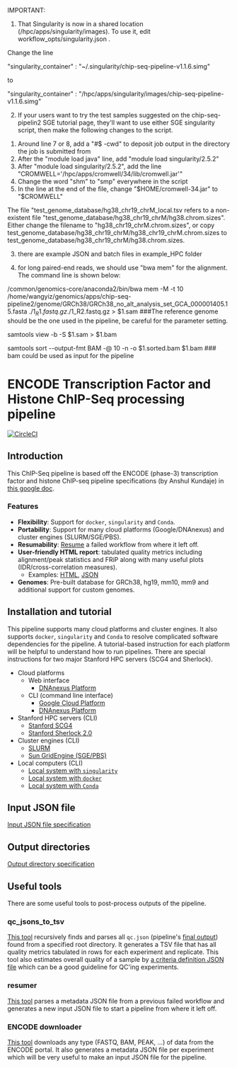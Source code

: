 IMPORTANT:

1. That Singularity is now in a shared location (/hpc/apps/singularity/images). To use it, edit workflow_opts/singularity.json .

Change the line 

"singularity_container" : "~/.singularity/chip-seq-pipeline-v1.1.6.simg"

to

 "singularity_container" : "/hpc/apps/singularity/images/chip-seq-pipeline-v1.1.6.simg"
 
 2. If your users want to try the test samples suggested on the chip-seq-pipelin2 SGE tutorial page, they'll want to use either SGE singularity script, then make the following changes to the script.

1) Around line 7 or 8, add a "#$ -cwd" to deposit job output in the directory the job is submitted from
2) After the "module load java" line, add "module load singularity/2.5.2"
3) After "module load singularity/2.5.2", add the line "CROMWELL='/hpc/apps/cromwell/34/lib/cromwell.jar'"
4) Change the word "shm" to "smp" everywhere in the script
5) In the line at the end of the file, change "$HOME/cromwell-34.jar" to "$CROMWELL"

The file "test_genome_database/hg38_chr19_chrM_local.tsv refers to a non-existent file "test_genome_database/hg38_chr19_chrM/hg38.chrom.sizes". Either change the filename to "hg38_chr19_chrM.chrom.sizes", or copy test_genome_database/hg38_chr19_chrM/hg38_chr19_chrM.chrom.sizes to test_genome_database/hg38_chr19_chrM/hg38.chrom.sizes.

3. there are example JSON and batch files in example_HPC folder

4. for long paired-end reads, we should use "bwa mem" for the alignment. The command line is shown below:

/common/genomics-core/anaconda2/bin/bwa mem -M -t 10 /home/wangyiz/genomics/apps/chip-seq-pipeline2/genome/GRCh38/GRCh38_no_alt_analysis_set_GCA_000001405.15.fasta ./$1_R1.fastq.gz ./$1_R2.fastq.gz > $1.sam ###The reference genome should be the one used in the pipeline, be careful for the parameter setting.

samtools view -b -S $1.sam > $1.bam

samtools sort --output-fmt BAM -@ 10 -n -o $1.sorted.bam $1.bam  ### bam could be used as input for the pipeline




# ENCODE Transcription Factor and Histone ChIP-Seq processing pipeline

[![CircleCI](https://circleci.com/gh/ENCODE-DCC/chip-seq-pipeline2/tree/master.svg?style=svg)](https://circleci.com/gh/ENCODE-DCC/chip-seq-pipeline2/tree/master)

## Introduction 
This ChIP-Seq pipeline is based off the ENCODE (phase-3) transcription factor and histone ChIP-seq pipeline specifications (by Anshul Kundaje) in [this google doc](https://docs.google.com/document/d/1lG_Rd7fnYgRpSIqrIfuVlAz2dW1VaSQThzk836Db99c/edit#).

### Features

* **Flexibility**: Support for `docker`, `singularity` and `Conda`.
* **Portability**: Support for many cloud platforms (Google/DNAnexus) and cluster engines (SLURM/SGE/PBS).
* **Resumability**: [Resume](utils/qc_jsons_to_tsv/README.md) a failed workflow from where it left off.
* **User-friendly HTML report**: tabulated quality metrics including alignment/peak statistics and FRiP along with many useful plots (IDR/cross-correlation measures).
  - Examples: [HTML](https://storage.googleapis.com/encode-pipeline-test-samples/encode-chip-seq-pipeline/ENCSR000DYI/example_output/qc.html), [JSON](docs/example_output/v1.1.5/qc.json)
* **Genomes**: Pre-built database for GRCh38, hg19, mm10, mm9 and additional support for custom genomes.

## Installation and tutorial

This pipeline supports many cloud platforms and cluster engines. It also supports `docker`, `singularity` and `Conda` to resolve complicated software dependencies for the pipeline. A tutorial-based instruction for each platform will be helpful to understand how to run pipelines. There are special instructions for two major Stanford HPC servers (SCG4 and Sherlock).

* Cloud platforms
  * Web interface
    * [DNAnexus Platform](docs/tutorial_dx_web.md)
  * CLI (command line interface)
    * [Google Cloud Platform](docs/tutorial_google.md)
    * [DNAnexus Platform](docs/tutorial_dx_cli.md)
* Stanford HPC servers (CLI)
  * [Stanford SCG4](docs/tutorial_scg.md)
  * [Stanford Sherlock 2.0](docs/tutorial_sherlock.md)
* Cluster engines (CLI)
  * [SLURM](docs/tutorial_slurm.md)
  * [Sun GridEngine (SGE/PBS)](docs/tutorial_sge.md)
* Local computers (CLI)
  * [Local system with `singularity`](docs/tutorial_local_singularity.md)
  * [Local system with `docker`](docs/tutorial_local_docker.md)
  * [Local system with `Conda`](docs/tutorial_local_conda.md)

## Input JSON file

[Input JSON file specification](docs/input.md)

## Output directories

[Output directory specification](docs/output.md)

## Useful tools

There are some useful tools to post-process outputs of the pipeline.

### qc_jsons_to_tsv

[This tool](utils/qc_jsons_to_tsv/README.md) recursively finds and parses all `qc.json` (pipeline's [final output](docs/example_output/v1.1.5/qc.json)) found from a specified root directory. It generates a TSV file that has all quality metrics tabulated in rows for each experiment and replicate. This tool also estimates overall quality of a sample by [a criteria definition JSON file](utils/qc_jsons_to_tsv/criteria.default.json) which can be a good guideline for QC'ing experiments.

### resumer

[This tool](utils/resumer/README.md) parses a metadata JSON file from a previous failed workflow and generates a new input JSON file to start a pipeline from where it left off.

### ENCODE downloader

[This tool](https://github.com/kundajelab/ENCODE_downloader) downloads any type (FASTQ, BAM, PEAK, ...) of data from the ENCODE portal. It also generates a metadata JSON file per experiment which will be very useful to make an input JSON file for the pipeline.
